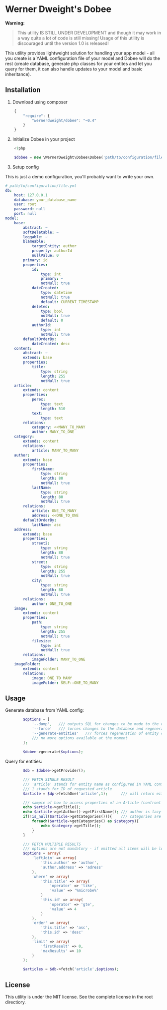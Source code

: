 Werner Dweight's Dobee
====================================

**Warning:**

> This utility IS STILL UNDER DEVELOPMENT and though it may work in a way
> quite a lot of code is still missing! Usage of this utility is discouraged
> until the version 1.0 is released!

This utility provides lightweight solution for handling your app model - all you create is a YAML configuration file of your model and Dobee will do the rest (create database, generate php classes for your entites and let you query for them, it can also handle updates to your model and basic inheritance).

Installation
------------

1) Download using composer

```js
	{
	    "require": {
	        "wernerdweight/dobee": "~0.4"
	    }
	}
```

2) Initialize Dobee in your project

```php
	<?php

	$dobee = new \WernerDweight\Dobee\Dobee('path/to/configuration/file.yml','path/to/strore/generated/entities','Your\\Namespace\\To\\Generated\\Entities');

```

3) Setup config

This is just a demo configuration, you'll probably want to write your own.

```yml
# path/to/configuration/file.yml
db:
    host: 127.0.0.1
    database: your_database_name
    user: root
    password: null
    port: null
model:
    base:
        abstract: ~
        softDeletable: ~
        loggable: ~
        blameable:
            targetEntity: author
            property: authorId
            nullValue: 0
        primary: id
        properties:
            id:
                type: int
                primary: ~
                notNull: true
            dateCreated:
                type: datetime
                notNull: true
                default: CURRENT_TIMESTAMP
            deleted:
                type: bool
                notNull: true
                default: 0
            authorId:
                type: int
                notNull: true
        defaultOrderBy:
            dateCreated: desc
    content:
        abstract: ~
        extends: base
        properties:
            title:
                type: string
                length: 255
                notNull: true
    article:
        extends: content
        properties:
            perex:
                type: text
                length: 510
            text:
                type: text
        relations:
            category: <<MANY_TO_MANY
            author: MANY_TO_ONE
    category:
        extends: content
        relations:
            article: MANY_TO_MANY
    author:
        extends: base
        properties:
            firstName:
                type: string
                length: 80
                notNull: true
            lastName:
                type: string
                length: 80
                notNull: true
        relations:
            article: ONE_TO_MANY
            address: <<ONE_TO_ONE
        defaultOrderBy:
            lastName: asc
    address:
        extends: base
        properties:
            street2:
                type: string
                length: 80
                notNull: true
            street:
                type: string
                length: 255
                notNull: true
            city:
                type: string
                length: 80
                notNull: true
        relations:
            author: ONE_TO_ONE
    image:
        extends: content
        properties:
            path:
                type: string
                length: 255
                notNull: true
            filesize:
                type: int
                notNull: true
        relations:
            imageFolder: MANY_TO_ONE
    imageFolder:
        extends: content
        relations:
            image: ONE_TO_MANY
            imageFolder: SELF::ONE_TO_MANY
```

Usage
-----

Generate database from YAML config:
```php
		$options = [
			'--dump',	/// outputs SQL for changes to be made to the database
			'--force'	/// forces changes to the database and regenerates php classes
            '--generate-entities'   /// forces regeneration of entity classes even if no changes were made to the model (must be used together with --force)
			/// no more options available at the moment
		];
		
		$dobee->generate($options);

```

Query for entities:
```php	
		$db = $dobee->getProvider();

		/// FETCH SINGLE RESULT
		/// 'article' stands for entity name as configured in YAML configuration file
		/// 1 stands for ID of requested article
		$article = $dp->fetchOne('article',1);		/// will return either object of class Article or null

		/// sample of how to access properties of an Article (confront configuration above)
		echo $article->getTitle();
		echo $article->getAuthor()->getFirstName();	/// author is lazy-loaded from database when needed
		if(!is_null($article->getCategories())){	/// categories are lazy-loaded from database when needed
			foreach($article->getCategories() as $category){
				echo $category->getTitle();
			}
		}

		/// FETCH MULTIPLE RESULTS
		/// options are not mandatory - if omitted all items will be loaded form the database
		$options = array(
			'leftJoin' => array(
				'this.author' => 'author',
				'author.address' => 'adress'
			),
			'where' => array(
				'this.title' => array(
					'operator' => 'like',
					'value' => '%microbe%'
				)
				'this.id' => array(
					'operator' => 'gte',
					'value' => 4
				)
			),
			'order' => array(
				'this.title' => 'asc',
				'this.id' => 'desc'
			),
			'limit' => array(
				'firstResult' => 0,
				'maxResults' => 10
			)
		);

		$articles = $db->fetch('article',$options);

```

License
-------
This utility is under the MIT license. See the complete license in the root directiory.
